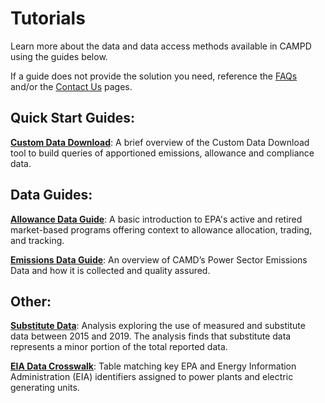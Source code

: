 # Tutorials

Learn more about the data and data access methods available in CAMPD using the guides below.  

If a guide does not provide the solution you need, reference the [FAQs](/help-support/faqs "Link") and/or the [Contact Us](/help-support/contact-us "Link") pages. 

## Quick Start Guides:

**[Custom Data Download](https://api.epa.gov/easey/dev/content-mgmt/campd/resources/CustomDataDownload-QuickStartGuide.pdf "Link")**: A brief overview of the Custom Data Download tool to build queries of apportioned emissions, allowance and compliance data.

## Data Guides:

**[Allowance Data Guide](https://www.epa.gov/airmarkets/allowance-data "Link")**: A basic introduction to EPA's active and retired market-based programs offering context to allowance allocation, trading, and tracking.

**[Emissions Data Guide](https://www.epa.gov/airmarkets/power-sector-emissions-data "Link")**: An overview of CAMD’s Power Sector Emissions Data and how it is collected and quality assured.

## Other:

**[Substitute Data](https://www.epa.gov/airmarkets/monitoring-insights "Link")**: Analysis exploring the use of measured and substitute data between 2015 and 2019. The analysis finds that substitute data represents a minor portion of the total reported data.

**[EIA Data Crosswalk](https://www.epa.gov/airmarkets/power-sector-data-crosswalk "Link")**: Table matching key EPA and Energy Information Administration (EIA) identifiers assigned to power plants and electric generating units.
